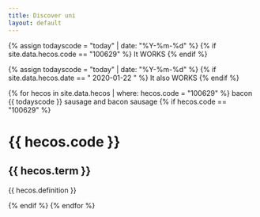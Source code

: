```yaml
---
title: Discover uni
layout: default
--- 
```

{% assign todayscode = "today" | date: "%Y-%m-%d"  %}
{% if site.data.hecos.code == "100629" %}
It WORKS
{% endif %}

{% assign todayscode = "today" | date: "%Y-%m-%d"  %}
{% if site.data.hecos.date == " 2020-01-22 " %}
It also WORKS
{% endif %}

{% for hecos in  site.data.hecos | where: hecos.code = "100629" %}
 bacon {{ todayscode }} sausage and bacon sausage
 {% if hecos.code == "100629" %}
 <h1>  {{ hecos.code }} </h1>
  <h2> {{ hecos.term }} </h2>
  <p> {{ hecos.definition }} </p>
 {% endif %}
{% endfor %}

